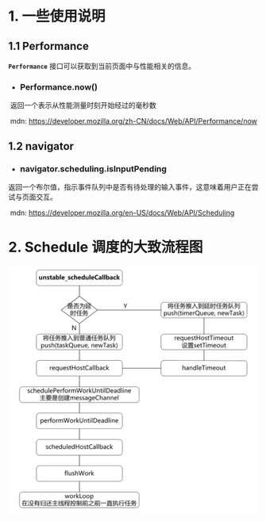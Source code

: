 # 1. 一些使用说明

## 1.1 Performance

**`Performance`** 接口可以获取到当前页面中与性能相关的信息。

- ### Performance.now()

​	返回一个表示从性能测量时刻开始经过的毫秒数

​	mdn: https://developer.mozilla.org/zh-CN/docs/Web/API/Performance/now

## 1.2 navigator

- ### navigator.scheduling.isInputPending

​	返回一个布尔值，指示事件队列中是否有待处理的输入事件，这意味着用户正在尝试与页面交互。

​	mdn: https://developer.mozilla.org/en-US/docs/Web/API/Scheduling





# 2. Schedule 调度的大致流程图



<img src="../../../../public/assets/images/schedule-flow.png" alt="schedule-flow"  />
